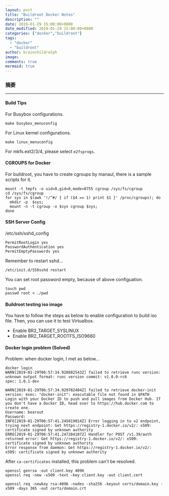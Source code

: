 ```yaml
---
layout: post
title: "Buildroot Docker Notes"
description: ""
date: 2019-01-29 15:00:00+0800
date_modified: 2019-01-29 15:00:00+0800
categories: ["docker","buildroot"]
tags:
  - "docker"
  - "buildroot"
author: brainchildralph
image:
comments: true
mermaid: true
---
```


### **摘要**

------    

#### Build Tips

For Busybox configurations. 
```
make busybox_menuconfig
```
For Linux kernel configurations. 
```
make linux_menuconfig
```
For mkfs.ext2/3/4, please select `e2fsprogs`. 



#### CGROUPS for Docker

For buildroot, you have to create cgroups by manaul, there is a sample scripts for it. 

```shell
mount -t tmpfs -o uid=0,gid=0,mode=0755 cgroup /sys/fs/cgroup
cd /sys/fs/cgroup
for sys in $(awk '!/^#/ { if ($4 == 1) print $1 }' /proc/cgroups); do 
  mkdir -p  $sys; 
  mount -n -t cgroup -o $sys cgroup $sys; 
done
```
#### SSH Server Config

/etc/ssh/sshd_config
```
PermitRootLogin yes
PasswordAuthentication yes
PermitEmptyPasswords yes
```
Remember to restart sshd...
```
/etc/init.d/S50sshd restart
```
You can set root password empty, because of above configuation.   

```
touch pwd
passwd root < ./pwd
```


#### Buildroot testing iso image

You have to follow the steps as below to enable configuration to build iso file. Then, you can use it to test Virtualbox. 

 - Enable BR2_TARGET_SYSLINUX
 - Enable BR2_TARGET_ROOTFS_ISO9660


#### Docker login problem (Solved)

Problem: when docker login, I met as below...

```
docker login
WARN[2019-01-29T06:57:34.928602543Z] failed to retrieve runc version: unknown output format: runc version commit: v1.0.0-rc6
spec: 1.0.1-dev
 
WARN[2019-01-29T06:57:34.929702404Z] failed to retrieve docker-init version: exec: "docker-init": executable file not found in $PATH 
Login with your Docker ID to push and pull images from Docker Hub. If you don't have a Docker ID, head over to https://hub.docker.com to create one.
Username: bearout
Password: 
INFO[2019-01-29T06:57:41.245019014Z] Error logging in to v2 endpoint, trying next endpoint: Get https://registry-1.docker.io/v2/: x509: certificate signed by unknown authority 
ERRO[2019-01-29T06:57:41.247284107Z] Handler for POST /v1.39/auth returned error: Get https://registry-1.docker.io/v2/: x509: certificate signed by unknown authority 
Error response from daemon: Get https://registry-1.docker.io/v2/: x509: certificate signed by unknown authority
```
After `ca-certificates` installed, this problem can't be resolved. 

```
openssl genrsa -out client.key 4096
openssl req -new -x509 -text -key client.key -out client.cert
```

```
openssl req -newkey rsa:4096 -nodes -sha256 -keyout certs/domain.key -x509 -days 365 -out certs/domain.crt
```


